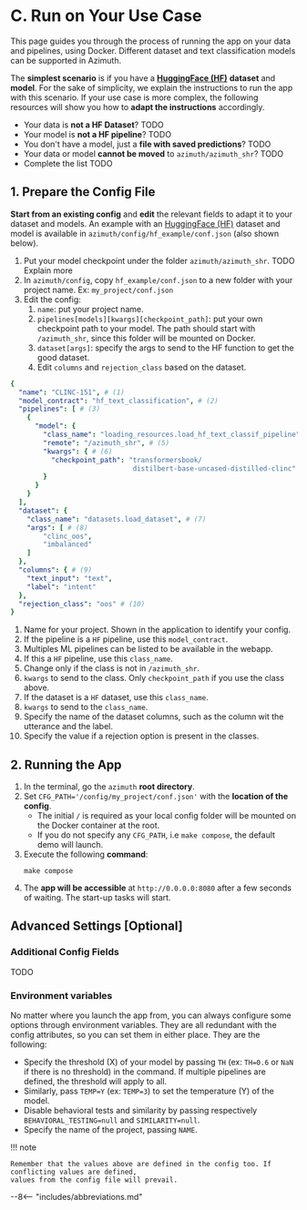 # C. Run on Your Use Case

This page guides you through the process of running the app on your data and pipelines, using
Docker. Different dataset and text classification models can be supported in Azimuth.

The **simplest scenario** is if you have a [**HuggingFace (HF)**](http://www.huggingface.co)
**dataset** and **model**. For the sake of simplicity, we explain the instructions to run the app
with this scenario. If your use case is more complex, the following resources will show you how
to **adapt the instructions** accordingly.

* Your data is **not a HF Dataset**? TODO
* Your model is **not a HF pipeline**? TODO
* You don't have a model, just a **file with saved predictions**? TODO
* Your data or model **cannot be moved** to `azimuth/azimuth_shr`? TODO
* Complete the list TODO

## 1. Prepare the Config File

**Start from an existing config** and **edit** the relevant fields to adapt it to your dataset and
models. An example with an [HuggingFace (HF)](http://www.huggingface.co) dataset and model is
available in `azimuth/config/hf_example/conf.json` (also shown below).

1. Put your model checkpoint under the folder `azimuth/azimuth_shr`. TODO Explain more
2. In `azimuth/config`, copy `hf_example/conf.json` to a new folder with your project name.
   Ex: `my_project/conf.json`
3. Edit the config:
    1. `name`: put your project name.
    2. `pipelines[models][kwargs][checkpoint_path]`: put your own checkpoint path to your model. The
       path should start with `/azimuth_shr`, since this folder will be mounted on Docker.
    3. `dataset[args]`: specify the args to send to the HF function to get the good dataset.
    4. Edit `columns` and `rejection_class` based on the dataset.

```yaml
{
  "name": "CLINC-151", # (1)
  "model_contract": "hf_text_classification", # (2)
  "pipelines": [ # (3)
    {
      "model": {
        "class_name": "loading_resources.load_hf_text_classif_pipeline", # (4)
        "remote": "/azimuth_shr", # (5)
        "kwargs": { # (6)
          "checkpoint_path": "transformersbook/
                              distilbert-base-uncased-distilled-clinc"
        }
      }
    }
  ],
  "dataset": {
    "class_name": "datasets.load_dataset", # (7)
    "args": [ # (8)
        "clinc_oos",
        "imbalanced"
    ]
  },
  "columns": { # (9)
    "text_input": "text",
    "label": "intent"
  },
  "rejection_class": "oos" # (10)
}
```

1. Name for your project. Shown in the application to identify your config.
2. If the pipeline is a `HF` pipeline, use this `model_contract`.
3. Multiples ML pipelines can be listed to be available in the webapp.
4. If this a `HF` pipeline, use this `class_name`.
5. Change only if the class is not in `/azimuth_shr`.
6. `kwargs` to send to the class. Only `checkpoint_path` if you use the class above.
7. If the dataset is a `HF` dataset, use this `class_name`.
8. `kwargs` to send to the `class_name`.
9. Specify the name of the dataset columns, such as the column wit the utterance and the label.
10. Specify the value if a rejection option is present in the classes.

## 2. Running the App

1. In the terminal, go the `azimuth` **root directory**.
2. Set `CFG_PATH='/config/my_project/conf.json'` with the **location of the config**.
    * The initial `/` is required as your local config folder will be mounted on the Docker
      container at the root.
    * If you do not specify any `CFG_PATH`, i.e `make compose`, the default demo will launch.
3. Execute the following **command**:
    ```
    make compose
    ```
4. The **app will be accessible** at `http://0.0.0.0:8080` after a few seconds of waiting. The
   start-up tasks will start.

## Advanced Settings [Optional]

### Additional Config Fields

TODO

### Environment variables

No matter where you launch the app from, you can always configure some options through environment
variables. They are all redundant with the config attributes, so you can set them in either place.
They are the following:

* Specify the threshold (X) of your model by passing `TH` (ex: `TH=0.6` or `NaN` if there is no
  threshold) in the command. If multiple pipelines are defined, the threshold will apply to all.
* Similarly, pass `TEMP=Y` (ex: `TEMP=3`) to set the temperature (Y) of the model.
* Disable behavioral tests and similarity by passing respectively `BEHAVIORAL_TESTING=null` and
  `SIMILARITY=null`.
* Specify the name of the project, passing `NAME`.

!!! note

    Remember that the values above are defined in the config too. If conflicting values are defined,
    values from the config file will prevail.

--8<-- "includes/abbreviations.md"
